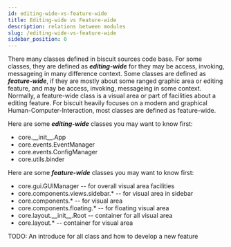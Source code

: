 ```yaml
---
id: editing-wide-vs-feature-wide
title: Editing-wide vs Feature-wide
description: relations between modules
slug: /editing-wide-vs-feature-wide
sidebar_position: 0
---
```


There many classes defined in biscuit sources code base. For some classes, they are defined as _**editing-wide**_ for they may be access, invoking, messageing in many difference context. Some classes are defined as _**feature-wide**_, if they are mostly about some ranged graphic area or editing feature, and may be access, invoking, messageing in some context. Normally, a feature-wide class is a visual area or part of facilities about a editing feature. For biscuit heavily focuses on a modern and graphical Human-Computer-Interaction, most classes are defined as feature-wide.

Here are some _**editing-wide**_ classes you may want to know first:

* core.\_\_init\_\_.App
* core.events.EventManager
* core.events.ConfigManager
* core.utils.binder

Here are some _**feature-wide**_ classes you may want to know first:

* core.gui.GUIManager -- for overall visual area facilities
* core.components.views.sidebar.* -- for visual area in sidebar
* core.components.* -- for visual area
* core.components.floating.* -- for floating visual area
* core.layout.\_\_init\_\_.Root -- container for all visual area
* core.layout.* -- container for visual area

TODO: An introduce for all class and how to develop a new feature
